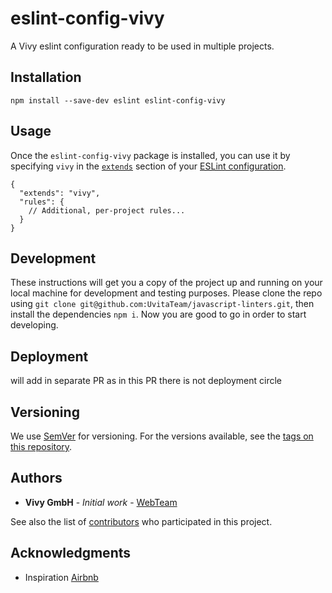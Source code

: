 # eslint-config-vivy

A Vivy eslint configuration ready to be used in multiple projects.

## Installation
```
npm install --save-dev eslint eslint-config-vivy
```

## Usage

Once the `eslint-config-vivy` package is installed, you can use it by specifying `vivy` in the [`extends`](http://eslint.org/docs/user-guide/configuring#extending-configuration-files) section of your [ESLint configuration](http://eslint.org/docs/user-guide/configuring).

```
{
  "extends": "vivy",
  "rules": {
    // Additional, per-project rules...
  }
}
```

## Development

These instructions will get you a copy of the project up and running on your local machine for development and testing purposes. 
Please clone the repo using `git clone git@github.com:UvitaTeam/javascript-linters.git`, then install the dependencies `npm i`. 
Now you are good to go in order to start developing.

## Deployment

will add in separate PR as in this PR there is not deployment circle

## Versioning

We use [SemVer](http://semver.org/) for versioning. For the versions available, see the [tags on this repository](https://github.com/UvitaTeam/javascript-linters/releases). 

## Authors

* **Vivy GmbH** - *Initial work* - [WebTeam](https://github.com/orgs/UvitaTeam/teams/web) 

See also the list of [contributors](https://github.com/your/project/contributors) who participated in this project.

## Acknowledgments

* Inspiration [Airbnb](https://github.com/airbnb/javascript)
